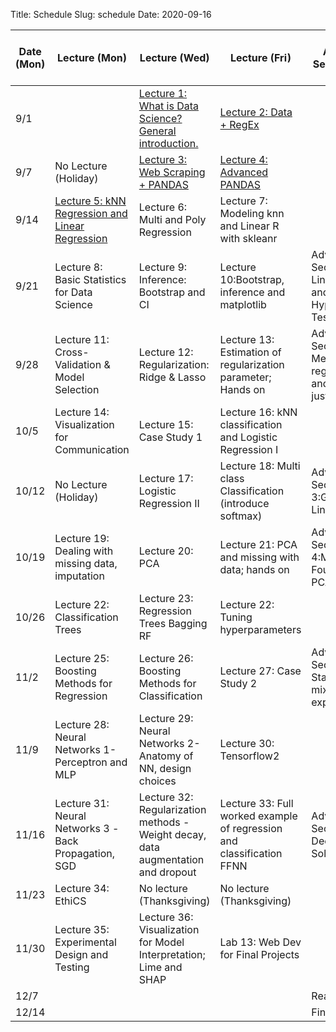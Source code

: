 Title: Schedule
Slug: schedule
Date: 2020-09-16


|Date (Mon)|Lecture (Mon)|Lecture (Wed)|Lecture (Fri)|Advanced Section (Wed)|Assignment (R:Released Wed - D:Due Wed)|
|-----|-----|-----|-----|-----|-----|
|9/1||[Lecture 1: What is Data Science?  General introduction.]({filename}/lectures/lecture01/index.md)|[Lecture 2: Data + RegEx]({filename}/lectures/lecture02/index.md)||R:HW0|
|9/7|No Lecture (Holiday)|[Lecture 3: Web Scraping + PANDAS]({filename}/lectures/lecture03/index.md)|[Lecture 4: Advanced PANDAS]({filename}/lectures/lecture04/index.md)||R:HW1 - D:HW0|
|9/14|[Lecture 5: kNN Regression and Linear Regression]({filename}/lectures/lecture05/index.md)|Lecture 6: Multi and Poly Regression|Lecture 7:  Modeling knn and Linear R with skleanr| |R:HW2 - D:HW1|
|9/21|Lecture 8: Basic Statistics for Data Science|Lecture 9: Inference: Bootstrap and CI|Lecture 10:Bootstrap, inference and matplotlib|Advanced Section 1: Linear Algebra and Hypothesis Testing|R:HW3 - D:HW2|
|9/28|Lecture 11: Cross-Validation & Model Selection|Lecture 12: Regularization: Ridge & Lasso|Lecture 13: Estimation of regularization parameter;  Hands on|Advanced Section 2: Methods of regularization and their justifications|R:HW4 (individual) - D:HW3|
|10/5|Lecture 14:  Visualization for Communication|Lecture 15: Case Study 1|Lecture 16: kNN classification and Logistic Regression I||R: HW5 - D: Milestone 2|
|10/12|No Lecture (Holiday)|Lecture 17: Logistic Regression II|Lecture 18: Multi class Classification (introduce softmax)|Advanced Section 3:Generalized Linear Models| |
|10/19|Lecture 19:  Dealing with missing data, imputation|Lecture 20: PCA|Lecture 21: PCA and missing with data; hands on|Advanced Section 4:Mathematical Foundations of PCA|R:HW6 - D:HW5|
|10/26|Lecture 22: Classification Trees|Lecture 23: Regression Trees Bagging RF|Lecture 22: Tuning hyperparameters| |R:HW7 (individual) -  D:HW6|
|11/2|Lecture 25: Boosting Methods for Regression|Lecture 26: Boosting Methods for Classification|Lecture 27: Case Study 2|Advanced Section 5: Stacking and mixture of experts| |
|11/9|Lecture 28: Neural Networks 1-Perceptron and MLP|Lecture 29: Neural Networks 2-  Anatomy of NN, design choices|Lecture 30: Tensorflow2||R:HW8 - D:HW7|
|11/16|Lecture 31: Neural Networks 3 -Back Propagation, SGD|Lecture 32: Regularization methods - Weight decay, data augmentation and dropout|Lecture 33:  Full worked example of regression and classification FFNN|Advanced Section 6: Deeper into Solvers| |
|11/23|Lecture 34: EthiCS|No lecture (Thanksgiving) |No lecture (Thanksgiving) || |
|11/30|Lecture 35: Experimental Design and Testing|Lecture 36: Visualization for Model Interpretation; Lime and SHAP|Lab 13: Web Dev for Final Projects||R:HW9 - D: HW8|
|12/7||||Reading Period||
|12/14||||Finals Week||
